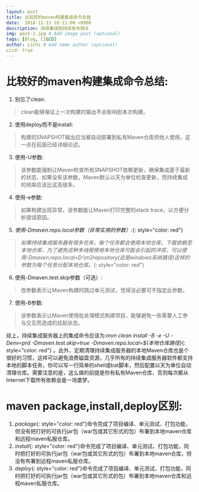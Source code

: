 ```yaml
---
layout: post
title: 比较好的maven构建集成命令总结
date:  2018-11-13 16:11:00 +0900  
description: 持续集成和持续发布相关
img: post-2.jpg # Add image post (optional)
tags: [Blog, CI&CD]
author: Lichi # Add name author (optional)
cicd: true
---
```


# 比较好的maven构建集成命令总结:

1. 别忘了clean:
> clean能够保证上一次构建的输出不会影响到本次构建。

2. 使用deploy而不是install:
> 构建的SNAPSHOT输出应当被自动部署到私有Maven仓库供他人使用，这一点在前面已经详细论述。

3. 使用-U参数: 
> 该参数能强制让Maven检查所有SNAPSHOT依赖更新，确保集成基于最新的状态，如果没有该参数，Maven默认以天为单位检查更新，而持续集成的频率应该比这高很多。

4. 使用-e参数:
> 如果构建出现异常，该参数能让Maven打印完整的stack trace，以方便分析错误原因。

5. *使用-Dmaven.repo.local参数（非常实用的参数）:*{: style="color: red"}
> *如果持续集成服务器有很多任务，每个任务都会使用本地仓库，下载依赖至本地仓库，为了避免这种多线程使用本地仓库可能会引起的冲突，可以使用-Dmaven.repo.local=D:\m2repository(这是windows系统路径)这样的参数为每个任务分配本地仓库。*{: style="color: red"}

6. 使用-Dmaven.test.skip参数（可选）:
> 改参数表示让Maven构建时跳过单元测试，觉得没必要可不指定此参数。

7. 使用-B参数:
> 该参数表示让Maven使用批处理模式构建项目，能够避免一些需要人工参与交互而造成的挂起状态。

综上，持续集成服务器上的集成命令应该为:*mvn clean install -B -e -U -Denv=prd -Dmaven.test.skip=true -Dmaven.repo.local=${本地仓库路径}*{: style="color: red"} 。此外，定期清理持续集成服务器的本地Maven仓库也是个很好的习惯，这样可以避免浪费磁盘资源，几乎所有的持续集成服务器软件都支持本地的脚本任务，你可以写一行简单的shell或bat脚本，然后配置以天为单位自动清理仓库。需要注意的是，这么做的前提是你有私有Maven仓库，否则每次都从Internet下载所有依赖会是一场噩梦。

# maven package,install,deploy区别:

1. *package*{: style="color: red"}命令完成了项目编译、单元测试、打包功能，但没有把打好的可执行jar包（war包或其它形式的包）布署到本地maven仓库和远程maven私服仓库。
2. *install*{: style="color: red"}命令完成了项目编译、单元测试、打包功能，同时把打好的可执行jar包（war包或其它形式的包）布署到本地maven仓库，但没有布署到远程maven私服仓库。
3. *deploy*{: style="color: red"}命令完成了项目编译、单元测试、打包功能，同时把打好的可执行jar包（war包或其它形式的包）布署到本地maven仓库和远程maven私服仓库。